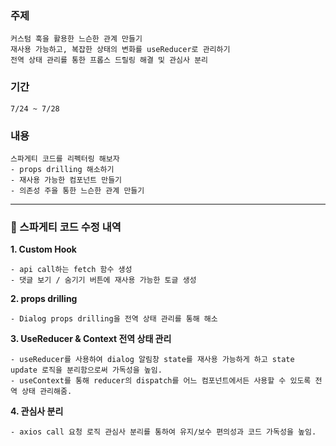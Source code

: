 ### 주제
```
커스텀 훅을 활용한 느슨한 관계 만들기
재사용 가능하고, 복잡한 상태의 변화를 useReducer로 관리하기
전역 상태 관리를 통한 프롭스 드릴링 해결 및 관심사 분리
```

### 기간
```
7/24 ~ 7/28
```

### 내용
```
스파게티 코드를 리펙터링 해보자
- props drilling 해소하기
- 재사용 가능한 컴포넌트 만들기
- 의존성 주을 통한 느슨한 관계 만들기
```
---
### 🍝 스파게티 코드 수정 내역
**1. Custom Hook**

    - api call하는 fetch 함수 생성
    - 댓글 보기 / 숨기기 버튼에 재사용 가능한 토글 생성 

**2. props drilling**

    - Dialog props drilling을 전역 상태 관리를 통해 해소

**3. UseReducer & Context 전역 상태 관리**

    - useReducer를 사용하여 dialog 알림창 state를 재사용 가능하게 하고 state update 로직을 분리함으로써 가독성을 높임.
    - useContext를 통해 reducer의 dispatch를 어느 컴포넌트에서든 사용할 수 있도록 전역 상태 관리해줌.

**4. 관심사 분리**

    - axios call 요청 로직 관심사 분리를 통하여 유지/보수 편의성과 코드 가독성을 높임.
